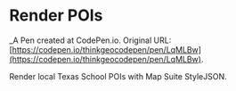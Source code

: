 # Render POIs
 _A Pen created at CodePen.io. Original URL: [https://codepen.io/thinkgeocodepen/pen/LqMLBw](https://codepen.io/thinkgeocodepen/pen/LqMLBw).

 Render local Texas School POIs with Map Suite StyleJSON.